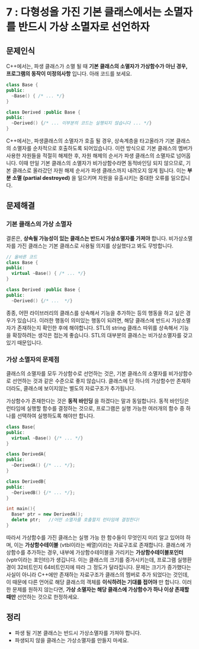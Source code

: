 # 7 : 다형성을 가진 기본 클래스에서는 소멸자를 반드시 가상 소멸자로 선언하자

## 문제인식

C++에서는, 파생 클래스가 소멸 될 때 **기본 클래스의 소멸자가 가상함수가 아닌 경우, 프로그램의 동작이 미정의사항** 입니다.
아래 코드를 보세요.

```c++
class Base {
public:
  ~Base() { /* ... */}
}

class Derived :public Base {
public:
  ~Derived() {/* ... 이부분의 코드는 실행되지 않습니다 ... */}
}
```

C++에서는, 파생클래스의 소멸자가 호출 될 경우, 상속계층을 타고올라가 기본 클래스의 소멸자를 순차적으로 호출하도록 되어있습니다.
이런 방식으로 기본 클래스의 멤버가 사용한 자원들을 적절히 해제한 후, 자원 해제의 순서가 파생 클래스의 소멸자로 넘어옵니다.
이때 만일 기본 클래스의 소멸자가 비가상함수라면 동적바인딩 되지 않으므로, 기본 클래스로 올라갔던 자원 해제 순서가 파생 클래스까지 내려오지 않게 됩니다.
이는 **부분 소멸 (partial destroyed)** 을 일으키며 자원을 유출시키는 중대한 오류를 일으킵니다.

## 문제해결

### 기본 클래스의 가상 소멸자

결론은, **상속될 가능성이 있는 클래스는 반드시 가상소멸자를 가져야** 합니다.
비가상소멸자를 가진 클래스는 기본 클래스로 사용될 의지를 상실했다고 봐도 무방합니다.

```c++
// 올바른 코드
class Base {
public:
  virtual ~Base() { /* ... */}
}

class Derived :public Base {
public:
  ~Derived() {/* ...  */}
```

종종, 어떤 라이브러리의 클래스를 상속해서 기능을 추가하는 등의 행동을 하고 싶은 경우가 있습니다.
이러한 행동이 의미있는 행동이 되려면, 해당 클래스에 반드시 가상소멸자가 존재하는지 확인한 후에 해야합니다.
STL의 string 클래스 따위를 상속해서 기능을 확장하려는 생각은 접는게 좋습니다.
STL의 대부분의 클래스는 비가상소멸자를 갖고 있기 때문입니다.

### 가상 소멸자의 문제점

클래스의 소멸자를 모두 가상함수로 선언하는 것은, 기본 클래스의 소멸자를 비가상함수로 선언하는 것과 같은 수준으로 좋지 않습니다.
클래스에 단 하나의 가상함수만 존재하더라도, 클래스에 보이지않는 별도의 자료구조가 추가됩니다.

가상함수가 존재한다는 것은 **동적 바인딩** 을 하겠다는 말과 동일합니다.
동적 바인딩은 런타임에 실행할 함수를 결정하는 것으로, 프로그램은 실행 가능한 여러개의 함수 중 하나를 선택하여 실행하도록 해야만 합니다.

```c++
class Base{
public:
  virtual ~Base() {/* ... */}
}

class DerivedA{
public:
  ~DerivedA() {/* ... */};
}

class DerivedB{
public:
  ~DerivedB() {/* ... */};
}

int main(){
  Base* ptr = new DerivedA();
  delete ptr;   //어떤 소멸자를 호출할지 런타임에 결정한다!
}
```

따라서 가상함수를 가진 클래스는 실행 가능 한 함수들이 무엇인지 미리 알고 있어야 하며, 이는 **가상함수테이블** (vtbl이라는 배열)이라는 자료구조로 존재합니다.
클래스에 가상함수를 추가하는 경우, 내부에 가상함수테이블을 가리키는 **가상함수테이블포인터**(vptr이라는 포인터)가 생깁니다.
이는 클래스의 크기를 증가시키는데, 프로그램 실행환경이 32비트인지 64비트인지에 따라 그 정도가 달라집니다.
문제는 크기가 증가했다는 사실이 아니라 C++에만 존재하는 자료구조가 클래스의 멤버로 추가 되었다는 것인데, 이 때문에 다른 언어로 해당 클래스의 객체를 **이식하려는 기대를 접어야** 만 합니다.
이러한 문제를 원하지 않는다면, **가상 소멸자는 해당 클래스에 가상함수가 하나 이상 존재할 때만** 선언하는 것으로 한정하세요.

## 정리

- 파생 될 기본 클래스는 반드시 가상소멸자를 가져야 합니다.
- 파생되지 않을 클래스는 가상소멸자를 만들지 마세요.
